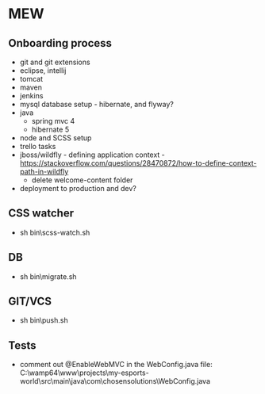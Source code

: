 # MEW

## Onboarding process
- git and git extensions
- eclipse, intellij
- tomcat
- maven
- jenkins
- mysql database setup - hibernate, and flyway?
- java 
    - spring mvc 4
    - hibernate 5
- node and SCSS setup
- trello tasks
- jboss/wildfly - defining application context - https://stackoverflow.com/questions/28470872/how-to-define-context-path-in-wildfly
    - delete welcome-content folder
- deployment to production and dev?
    
## CSS watcher
- sh bin\scss-watch.sh

## DB
- sh bin\migrate.sh

## GIT/VCS
- sh bin\push.sh

## Tests
- comment out @EnableWebMVC in the WebConfig.java file: C:\wamp64\www\projects\my-esports-world\src\main\java\com\chosensolutions\WebConfig.java